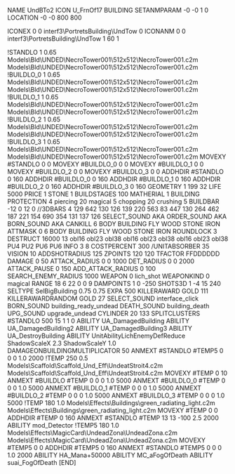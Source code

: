 NAME UndBTo2
ICON U_FrnOf17
BUILDING
SETANMPARAM -0 -0 1 0
LOCATION -0 -0 800 800

ICONEX 0 0 interf3\PortretsBuilding\UndTow 0
ICONANM 0 0 interf3\PortretsBuilding\UndTow 1 60 1

!STANDLO      1 0.65 Models\Bld\UNDED\NecroTower001\512x512\NecroTower001.c2m Models\Bld\UNDED\NecroTower001\512x512\NecroTower001.c2m
!BUILDLO_0    1 0.65 Models\Bld\UNDED\NecroTower001\512x512\NecroTower001.c2m Models\Bld\UNDED\NecroTower001\512x512\NecroTower001.c2m 
!BUILDLO_1    1 0.65 Models\Bld\UNDED\NecroTower001\512x512\NecroTower001.c2m Models\Bld\UNDED\NecroTower001\512x512\NecroTower001.c2m
!BUILDLO_2    1 0.65 Models\Bld\UNDED\NecroTower001\512x512\NecroTower001.c2m Models\Bld\UNDED\NecroTower001\512x512\NecroTower001.c2m
!BUILDLO_3    1 0.65 Models\Bld\UNDED\NecroTower001\512x512\NecroTower001.c2m Models\Bld\UNDED\NecroTower001\512x512\NecroTower001.c2m
MOVEXY #STANDLO   0 0
MOVEXY #BUILDLO_0 0 0
MOVEXY #BUILDLO_1 0 0
MOVEXY #BUILDLO_2 0 0
MOVEXY #BUILDLO_3 0 0
ADDHDIR #STANDLO 0 160
ADDHDIR #BUILDLO_0 0 160
ADDHDIR #BUILDLO_1 0 160
ADDHDIR #BUILDLO_2 0 160
ADDHDIR #BUILDLO_3 0 160
GEOMETRY 1 199 32
LIFE     5000
PRICE 1 STONE 1
BUILDSTAGES 100
MATHERIAL 1 BUILDING
PROTECTION 4 piercing 20 magical 5 chopping 20 crushing 5
BUILDBAR    -12 0 12 0
//3DBARS 4 129 642 130 126 139 220 563 83 447 130 264 462 187 221 154 690 354 131 137 126
SELECT_SOUND AKA
ORDER_SOUND AKA
BORN_SOUND   AKA
CANKILL 6 BODY BUILDING FLY WOOD STONE IRON
ATTMASK 0 6 BODY BUILDING FLY WOOD STONE IRON
ROUNDLOCK 3
DESTRUCT 16000 13 obl16 obl23 obl38 obl16 obl23 obl38 obl16 obl23 obl38 PU4 PU2 PU6 PU6
INFO 3 8
COSTPERCENT 300
/UNITABSORBER 35
VISION 10
ADDSHOTRADIUS 125
ZPOINTS 120 120
TFACTOR FFDDDDDD
DAMAGE   0 50
ATTACK_RADIUS 0 0 1000
DET_RADIUS 0 0 2000
ATTACK_PAUSE 0 150
ADD_ATTACK_RADIUS  0 100
SEARCH_ENEMY_RADIUS 1000
WEAPON 0 lich_shot
WEAPONKIND 0 magical
RANGE    18 6 22 0 0 9
DAMPOINTS  1   0 -250
SHOTS3D    1   -4 15 240
SELTYPE SelBigBuilding 0.75 0.75
EXPA 500
KILLERAWARD             GOLD 111
KILLERAWARDRANDOM       GOLD 27
SELECT_SOUND interface_click
BORN_SOUND building_ready_undead
DEATH_SOUND building_death
UPG_SOUND upgrade_undead
CYLINDER 20 133
SPLITCLUSTERS #STANDLO 500 15 1 1 0
ABILITY UA_DamagedBuilding
ABILITY UA_DamagedBuilding2
ABILITY UA_DamagedBuilding3
ABILITY UA_DestroyBuilding
ABILITY UnitAbilityLichEnemyDefReduce
ShadowScaleX 2.3
ShadowScaleY 1.0
DAMAGEONBUILDINGMULTIPLICATOR 50
ANMEXT #STANDLO #TEMP5 0 0 0 1.0 2000
!TEMP 250 0.5 Models\Scaffold\Scaffold_Und_Eff\UndeatStroit4.c2m Models\Scaffold\Scaffold_Und_Eff\UndeatStroit4.c2m
MOVEXY  #TEMP 0 10
ANMEXT #BUILDLO #TEMP  0 0 0 1.0 5000
ANMEXT #BUILDLO_0 #TEMP  0 0 0 1.0 5000
ANMEXT #BUILDLO_1 #TEMP  0 0 0 1.0 5000
ANMEXT #BUILDLO_2 #TEMP  0 0 0 1.0 5000
ANMEXT #BUILDLO_3 #TEMP  0 0 0 1.0 5000
!TEMP 180 1.0 Models\Effects\Buildings\green_radiating_light.c2m Models\Effects\Buildings\green_radiating_light.c2m
MOVEXY  #TEMP 0 0
ADDHDIR #TEMP 0 160
ANMEXT #STANDLO #TEMP 13 13 -100 2.5 2000
ABILITY mod_Detector
!TEMP5 180 1.0 Models\Effects\MagicCard\UndeadZona\UndeadZona.c2m Models\Effects\MagicCard\UndeadZona\UndeadZona.c2m
MOVEXY  #TEMP5 0 0
ADDHDIR #TEMP5 0 160
ANMEXT #STANDLO #TEMP5 0 0 0 1.0 2000
ABILITY HA_Mana+50000
ABILITY MC_aFogOfDeath
ABILITY suai_FogOfDeath
[END]   